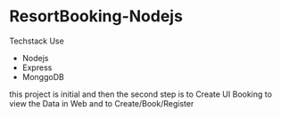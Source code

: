 # ResortBooking-Nodejs

Techstack Use
- Nodejs
- Express
- MonggoDB

 this project is initial and then the second step is to Create UI Booking to view the Data in Web and to Create/Book/Register
